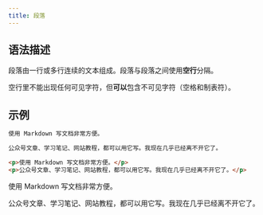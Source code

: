 ```yaml
---
title: 段落
---
```


## 语法描述

段落由一行或多行连续的文本组成。段落与段落之间使用**空行**分隔。

空行里不能出现任何可见字符，但**可以**包含不可见字符（空格和制表符）。

## 示例

```markdown
使用 Markdown 写文档非常方便。

公众号文章、学习笔记、网站教程，都可以用它写。我现在几乎已经离不开它了。
```

```html
<p>使用 Markdown 写文档非常方便。</p>
<p>公众号文章、学习笔记、网站教程，都可以用它写。我现在几乎已经离不开它了。</p>
```

<div class="exmp">
  <div class="exmp-container">
    <p>使用 Markdown 写文档非常方便。</p>
    <p>公众号文章、学习笔记、网站教程，都可以用它写。我现在几乎已经离不开它了。</p>
  </div>
</div>

